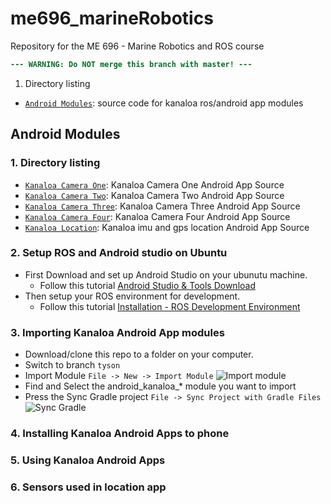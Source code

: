 # me696_marineRobotics
Repository for the ME 696 - Marine Robotics and ROS course

``` diff
--- WARNING: Do NOT merge this branch with master! ---
```

1. Directory listing
 - [`Android Modules`](</Android Modules>): source code for kanaloa ros/android app modules

## Android Modules
### 1. Directory listing
 - [`Kanaloa Camera One`](</Android Modules/android_kanaloa_camera_one>): Kanaloa Camera One Android App Source
 - [`Kanaloa Camera Two`](</Android Modules/android_kanaloa_camera_two>): Kanaloa Camera Two Android App Source
 - [`Kanaloa Camera Three`](</Android Modules/android_kanaloa_camera_three>): Kanaloa Camera Three Android App Source
 - [`Kanaloa Camera Four`](</Android Modules/android_kanaloa_camera_four>): Kanaloa Camera Four Android App Source
 - [`Kanaloa Location`](</Android Modules/android_kanaloa_location>): Kanaloa imu and gps location Android App Source
 
### 2. Setup ROS and Android studio on Ubuntu
  - First Download and set up Android Studio on your ubunutu machine. 
      * Follow this tutorial [Android Studio & Tools Download](http://wiki.ros.org/android/kinetic/Android%20Studio/Download)
  - Then setup your ROS environment for development.
      * Follow this tutorial [Installation - ROS Development Environment](http://wiki.ros.org/android/Tutorials/kinetic/Installation%20-%20ROS%20Development%20Environment)
  
### 3. Importing Kanaloa Android App modules
  - Download/clone this repo to a folder on your computer.
  - Switch to branch ```tyson```
  - Import Module ```File -> New -> Import Module```
  ![Import module](https://i.stack.imgur.com/Nlpfo.png)
  - Find and Select the android_kanaloa_* module you want to import
  - Press the Sync Gradle project ```File -> Sync Project with Gradle Files```
  ![Sync Gradle](https://i.stack.imgur.com/Thqbc.png)
 
### 4. Installing Kanaloa Android Apps to phone
 
### 5. Using Kanaloa Android Apps
 
### 6. Sensors used in location app
